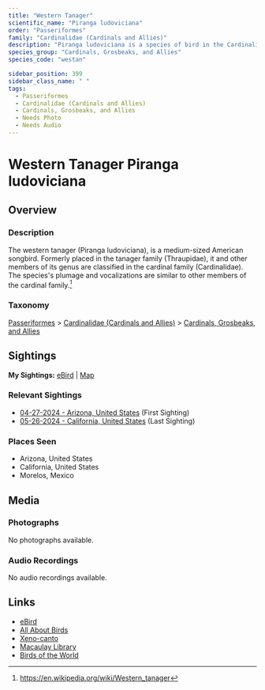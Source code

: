 ```yaml
---
title: "Western Tanager"
scientific_name: "Piranga ludoviciana"
order: "Passeriformes"
family: "Cardinalidae (Cardinals and Allies)"
description: "Piranga ludoviciana is a species of bird in the Cardinalidae (Cardinals and Allies) family. It has been observed 5 times."
species_group: "Cardinals, Grosbeaks, and Allies"
species_code: "westan"

sidebar_position: 399
sidebar_class_name: " "
tags: 
  - Passeriformes
  - Cardinalidae (Cardinals and Allies)
  - Cardinals, Grosbeaks, and Allies
  - Needs Photo
  - Needs Audio
---
```


# Western Tanager <span className='sci_name'>Piranga ludoviciana</span>

## Overview

### Description
The western tanager (Piranga ludoviciana), is a medium-sized American songbird. Formerly placed in the tanager family (Thraupidae), it and other members of its genus are classified in the cardinal family (Cardinalidae). The species's plumage and vocalizations are similar to other members of the cardinal family.[^1]

[^1]: https://en.wikipedia.org/wiki/Western_tanager

### Taxonomy
[Passeriformes](/tags/passeriformes) > [Cardinalidae (Cardinals and Allies)](/tags/cardinalidae-cardinals-and-allies) > [Cardinals, Grosbeaks, and Allies](/tags/cardinals-grosbeaks-and-allies)


## Sightings

**My Sightings:** [eBird](https://ebird.org/lifelist?r=world&time=life&spp=westan) | [Map](/map?species_code=westan)

### Relevant Sightings

* [04-27-2024 - Arizona, United States](https://ebird.org/checklist/S170587140) (First Sighting)
* [05-26-2024 - California, United States](https://ebird.org/checklist/S177248811) (Last Sighting)

### Places Seen

* Arizona, United States
* California, United States
* Morelos, Mexico



## Media
### Photographs
No photographs available.

### Audio Recordings
No audio recordings available.

## Links
* [eBird](https://ebird.org/species/westan) 
* [All About Birds](https://www.allaboutbirds.org/guide/westan) 
* [Xeno-canto](https://www.xeno-canto.org/species/piranga-ludoviciana) 
* [Macaulay Library](https://search.macaulaylibrary.org/catalog?taxonCode=westan&sort=rating_rank_desc)
* [Birds of the World](https://birdsoftheworld.org/bow/species/westan)
